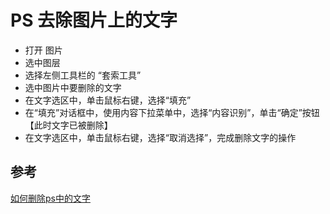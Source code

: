 # PS 去除图片上的文字
- 打开 图片
- 选中图层
- 选择左侧工具栏的 “套索工具”
- 选中图片中要删除的文字
- 在文字选区中，单击鼠标右键，选择“填充”
- 在“填充”对话框中，使用内容下拉菜单中，选择“内容识别”，单击“确定”按钮【此时文字已被删除】
- 在文字选区中，单击鼠标右键，选择“取消选择”，完成删除文字的操作


## 参考

[如何删除ps中的文字](https://jingyan.baidu.com/article/bad08e1ec971dc48c85121b7.html)